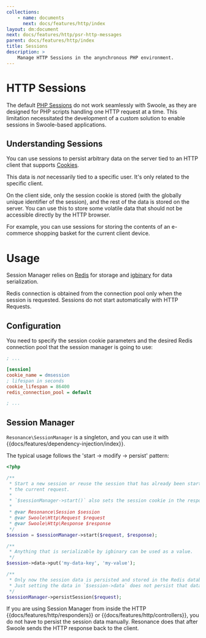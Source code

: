 ```yaml
---
collections: 
    - name: documents
      next: docs/features/http/index
layout: dm:document
next: docs/features/http/psr-http-messages
parent: docs/features/http/index
title: Sessions
description: >
    Manage HTTP Sessions in the anynchronous PHP environment.
---
```


# HTTP Sessions

The default [PHP Sessions](https://www.php.net/manual/en/intro.session.php)
do not work seamlessly with Swoole, as they are designed for PHP scripts 
handling one HTTP request at a time. This limitation necessitated the 
development of a custom solution to enable sessions in Swoole-based 
applications.

## Understanding Sessions

You can use sessions to persist arbitrary data on the server tied to an HTTP 
client that supports 
[Cookies](https://developer.mozilla.org/en-US/docs/Web/HTTP/Cookies).

This data is *not* necessarily tied to a specific user. It's only related to 
the specific client. 

On the client side, only the session cookie is stored (with the globally unique 
identifier of the session), and the rest of the data is stored on the server. 
You can use this to store some volatile data that should not be accessible 
directly by the HTTP browser.

For example, you can use sessions for storing the contents of an e-commerce 
shopping basket for the current client device.

# Usage

Session Manager relies on [Redis](https://redis.io/) for storage and 
[igbinary](https://www.php.net/manual/en/intro.igbinary.php) for data
serialization.

Redis connection is obtained from the connection pool only
when the session is requested. Sessions do not start automatically with
HTTP Requests.

## Configuration

You need to specify the session cookie parameters and the desired Redis 
connection pool that the session manager is going to use:

```ini file:config.ini
; ...

[session]
cookie_name = dmsession
; lifespan in seconds
cookie_lifespan = 86400
redis_connection_pool = default

; ...
```

## Session Manager

`Resonance\SessionManager` is a singleton, and you can use it with
{{docs/features/dependency-injection/index}}.

The typical usage follows the 'start -> modify -> persist' pattern:

```php
<?php

/**
 * Start a new session or reuse the session that has already been started for
 * the current request.
 * 
 * `$sessionManager->start()` also sets the session cookie in the response.
 * 
 * @var Resonance\Session $session
 * @var Swoole\Http\Request $request
 * @var Swoole\Http\Response $response
 */
$session = $sessionManager->start($request, $response);

/**
 * Anything that is serializable by igbinary can be used as a value.
 */
$session->data->put('my-data-key', 'my-value');

/**
 * Only now the session data is persisted and stored in the Redis database.
 * Just setting the data in `$session->data` does not persist that data.
 */
$sessionManager->persistSession($request);
```

If you are using Session Manager from inside the HTTP
{{docs/features/http/responders}} or {{docs/features/http/controllers}}, you
do not have to persist the session data manually. Resonance does that 
after Swoole sends the HTTP response back to the client.
